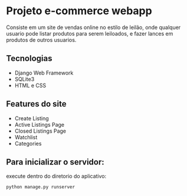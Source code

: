 # Projeto e-commerce webapp

Consiste em um site de vendas online no estilo de leilão, onde qualquer usuario pode listar produtos
para serem leiloados, e fazer lances em produtos de outros usuarios.

## Tecnologias

* Django Web Framework
* SQLite3
* HTML e CSS

## Features do site

* Create Listing
* Active Listings Page
* Closed Listings Page
* Watchlist
* Categories

## Para inicializar o servidor:

execute dentro do diretorio do aplicativo:

```
python manage.py runserver
```
